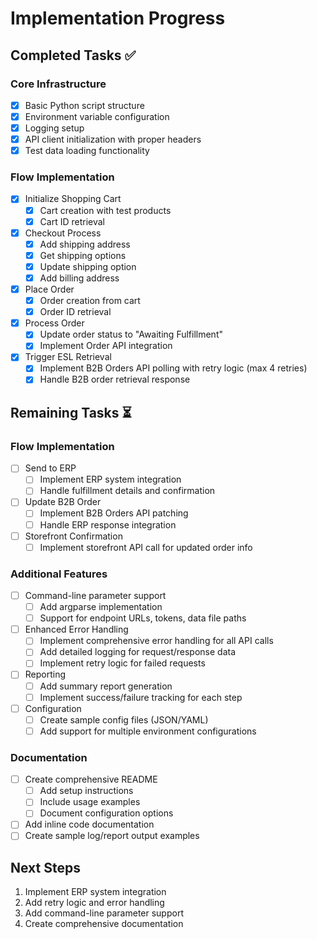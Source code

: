 # Implementation Progress

## Completed Tasks ✅

### Core Infrastructure
- [x] Basic Python script structure
- [x] Environment variable configuration
- [x] Logging setup
- [x] API client initialization with proper headers
- [x] Test data loading functionality

### Flow Implementation
- [x] Initialize Shopping Cart
  - [x] Cart creation with test products
  - [x] Cart ID retrieval
- [x] Checkout Process
  - [x] Add shipping address
  - [x] Get shipping options
  - [x] Update shipping option
  - [x] Add billing address
- [x] Place Order
  - [x] Order creation from cart
  - [x] Order ID retrieval
- [x] Process Order
  - [x] Update order status to "Awaiting Fulfillment"
  - [x] Implement Order API integration
- [x] Trigger ESL Retrieval
  - [x] Implement B2B Orders API polling with retry logic (max 4 retries)
  - [x] Handle B2B order retrieval response

## Remaining Tasks ⏳

### Flow Implementation
- [ ] Send to ERP
  - [ ] Implement ERP system integration
  - [ ] Handle fulfillment details and confirmation
- [ ] Update B2B Order
  - [ ] Implement B2B Orders API patching
  - [ ] Handle ERP response integration
- [ ] Storefront Confirmation
  - [ ] Implement storefront API call for updated order info

### Additional Features
- [ ] Command-line parameter support
  - [ ] Add argparse implementation
  - [ ] Support for endpoint URLs, tokens, data file paths
- [ ] Enhanced Error Handling
  - [ ] Implement comprehensive error handling for all API calls
  - [ ] Add detailed logging for request/response data
  - [ ] Implement retry logic for failed requests
- [ ] Reporting
  - [ ] Add summary report generation
  - [ ] Implement success/failure tracking for each step
- [ ] Configuration
  - [ ] Create sample config files (JSON/YAML)
  - [ ] Add support for multiple environment configurations

### Documentation
- [ ] Create comprehensive README
  - [ ] Add setup instructions
  - [ ] Include usage examples
  - [ ] Document configuration options
- [ ] Add inline code documentation
- [ ] Create sample log/report output examples

## Next Steps
1. Implement ERP system integration
2. Add retry logic and error handling
3. Add command-line parameter support
4. Create comprehensive documentation 